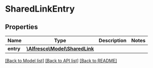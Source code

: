 # SharedLinkEntry

## Properties
Name | Type | Description | Notes
------------ | ------------- | ------------- | -------------
**entry** | [**\Alfresco\Model\SharedLink**](SharedLink.md) |  | 

[[Back to Model list]](../README.md#documentation-for-models) [[Back to API list]](../README.md#documentation-for-api-endpoints) [[Back to README]](../README.md)



